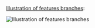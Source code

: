 [Illustration of features branches](https://the-turing-way.netlify.app/reproducible-research/vcs/vcs-git-branches.html):

![Illustration of features branches](https://the-turing-way.netlify.app/_images/sub-branch.png)
